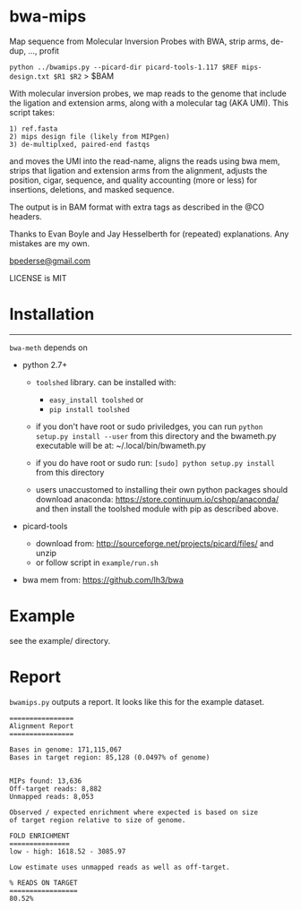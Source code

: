 bwa-mips
========

Map sequence from Molecular Inversion Probes with BWA, strip arms, de-dup, ..., profit


`python ../bwamips.py --picard-dir picard-tools-1.117 $REF mips-design.txt $R1 $R2` > $BAM



With molecular inversion probes, we map reads to the genome that include the
ligation and extension arms, along with a molecular tag (AKA UMI).
This script takes:

    1) ref.fasta
    2) mips design file (likely from MIPgen)
    3) de-multiplxed, paired-end fastqs

and moves the UMI into the read-name, aligns the reads using bwa mem,
strips that ligation and extension arms from the alignment, adjusts the
position, cigar, sequence, and quality accounting (more or less) for
insertions, deletions, and masked sequence.

The output is in BAM format with extra tags as described
in the @CO headers.

Thanks to Evan Boyle and Jay Hesselberth for (repeated) explanations.
Any mistakes are my own.

bpederse@gmail.com

LICENSE is MIT


Installation
============

------------

`bwa-meth` depends on

 + python 2.7+ 
   - `toolshed` library. can be installed with:
      * `easy_install toolshed` or
      * `pip install toolshed`

   - if you don't have root or sudo priviledges, you can run
     `python setup.py install --user` from this directory and the bwameth.py
     executable will be at: ~/.local/bin/bwameth.py

   - if you do have root or sudo run: `[sudo] python setup.py install` from
     this directory
     
   - users unaccustomed to installing their own python packages should 
     download anaconda: https://store.continuum.io/cshop/anaconda/ and
     then install the toolshed module with pip as described above.
     
 + picard-tools
   - download from: http://sourceforge.net/projects/picard/files/ and unzip
   - or follow script in `example/run.sh`
     
 + bwa mem from: https://github.com/lh3/bwa

Example
=======

see the example/ directory.

Report
======

`bwamips.py` outputs a report. It looks like this for the example dataset.

    ================
    Alignment Report
    ================

    Bases in genome: 171,115,067
    Bases in target region: 85,128 (0.0497% of genome)


    MIPs found: 13,636
    Off-target reads: 8,882
    Unmapped reads: 8,053

    Observed / expected enrichment where expected is based on size
    of target region relative to size of genome.

    FOLD ENRICHMENT
    ===============
    low - high: 1618.52 - 3085.97

    Low estimate uses unmapped reads as well as off-target.

    % READS ON TARGET
    =================
    80.52%

